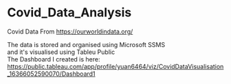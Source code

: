 # Covid_Data_Analysis
Covid Data From https://ourworldindata.org/  

The data is stored and organised using Microsoft SSMS  
and it's visualised using Tableu Public  
The Dashboard I created is here:   
https://public.tableau.com/app/profile/yuan6464/viz/CovidDataVisualisation_16366052590070/Dashboard1
